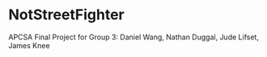 # NotStreetFighter
APCSA Final Project for Group 3: Daniel Wang, Nathan Duggal, Jude Lifset, James Knee
